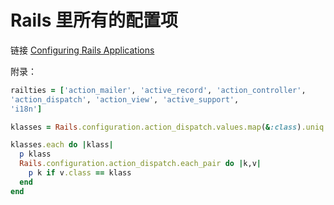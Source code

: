# Rails 里所有的配置项

链接 [Configuring Rails Applications](http://edgeguides.rubyonrails.org/configuring.html)

附录：

```ruby
railties = ['action_mailer', 'active_record', 'action_controller',
'action_dispatch', 'action_view', 'active_support',
'i18n']

klasses = Rails.configuration.action_dispatch.values.map(&:class).uniq

klasses.each do |klass|
  p klass
  Rails.configuration.action_dispatch.each_pair do |k,v|
    p k if v.class == klass
  end
end
```
